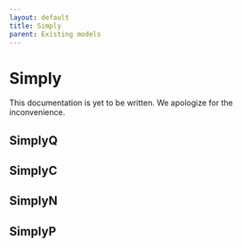 ```yaml
---
layout: default
title: Simply
parent: Existing models
---
```


# Simply

This documentation is yet to be written. We apologize for the inconvenience.

## SimplyQ

## SimplyC

## SimplyN

## SimplyP

